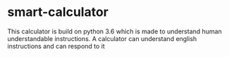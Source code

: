 # smart-calculator
This calculator is build on python 3.6 which is made to understand human understandable instructions.
A calculator can understand english instructions and can respond to it
